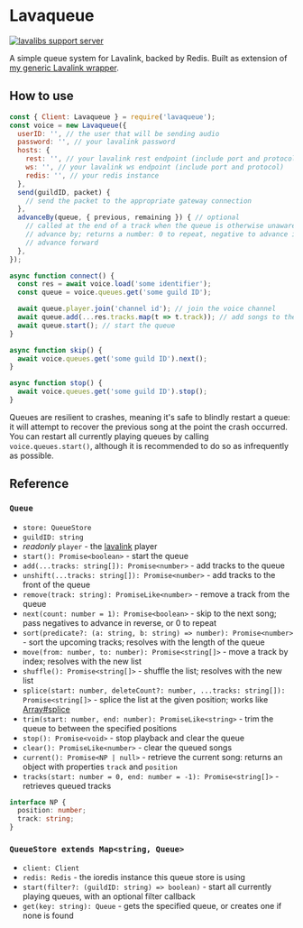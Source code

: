 # Lavaqueue

[![lavalibs support server](https://discordapp.com/api/guilds/494948120103485440/embed.png)](https://discord.gg/jXSKeW5)

A simple queue system for Lavalink, backed by Redis. Built as extension of [my generic Lavalink wrapper](https://github.com/appellation/lavalink.js).

## How to use

```js
const { Client: Lavaqueue } = require('lavaqueue');
const voice = new Lavaqueue({
  userID: '', // the user that will be sending audio
  password: '', // your lavalink password
  hosts: {
    rest: '', // your lavalink rest endpoint (include port and protocol)
    ws: '', // your lavalink ws endpoint (include port and protocol)
    redis: '', // your redis instance
  },
  send(guildID, packet) {
    // send the packet to the appropriate gateway connection
  },
  advanceBy(queue, { previous, remaining }) { // optional
    // called at the end of a track when the queue is otherwise unaware of how many tracks to
    // advance by; returns a number: 0 to repeat, negative to advance in reverse, positive to
    // advance forward
  },
});

async function connect() {
  const res = await voice.load('some identifier');
  const queue = voice.queues.get('some guild ID');

  await queue.player.join('channel id'); // join the voice channel
  await queue.add(...res.tracks.map(t => t.track)); // add songs to the queue
  await queue.start(); // start the queue
}

async function skip() {
  await voice.queues.get('some guild ID').next();
}

async function stop() {
  await voice.queues.get('some guild ID').stop();
}
```

Queues are resilient to crashes, meaning it's safe to blindly restart a queue: it will attempt to recover the previous song at the point the crash occurred. You can restart all currently playing queues by calling `voice.queues.start()`, although it is recommended to do so as infrequently as possible.

## Reference

### `Queue`
- `store: QueueStore`
- `guildID: string`
- *readonly* `player` - the [lavalink](https://github.com/lavalibs/lavalink.js) player
- `start(): Promise<boolean>` - start the queue
- `add(...tracks: string[]): Promise<number>` - add tracks to the queue
- `unshift(...tracks: string[]): Promise<number>` - add tracks to the front of the queue
- `remove(track: string): PromiseLike<number>` - remove a track from the queue
- `next(count: number = 1): Promise<boolean>` - skip to the next song; pass negatives to advance in reverse, or 0 to repeat
- `sort(predicate?: (a: string, b: string) => number): Promise<number>` - sort the upcoming tracks; resolves with the length of the queue
- `move(from: number, to: number): Promise<string[]>` - move a track by index; resolves with the new list
- `shuffle(): Promise<string[]>` - shuffle the list; resolves with the new list
- `splice(start: number, deleteCount?: number, ...tracks: string[]): Promise<string[]>` - splice the list at the given position; works like [Array#splice](https://developer.mozilla.org/en-US/docs/Web/JavaScript/Reference/Global_Objects/Array/splice)
- `trim(start: number, end: number): PromiseLike<string>` - trim the queue to between the specified positions
- `stop(): Promise<void>` - stop playback and clear the queue
- `clear(): PromiseLike<number>` - clear the queued songs
- `current(): Promise<NP | null>` - retrieve the current song: returns an object with properties `track` and `position`
- `tracks(start: number = 0, end: number = -1): Promise<string[]>` - retrieves queued tracks

```ts
interface NP {
  position: number;
  track: string;
}
```

### `QueueStore extends Map<string, Queue>`
- `client: Client`
- `redis: Redis` - the ioredis instance this queue store is using
- `start(filter?: (guildID: string) => boolean)` - start all currently playing queues, with an optional filter callback
- `get(key: string): Queue` - gets the specified queue, or creates one if none is found
